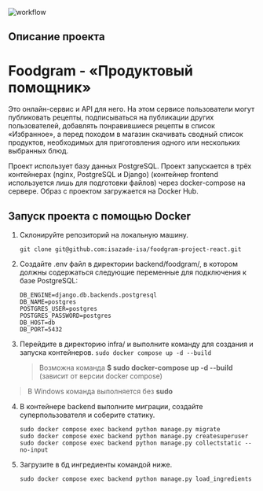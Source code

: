 ![workflow](https://github.com/isazade-isa/foodgram-project-react/actions/workflows/final.yml/badge.svg)

## Описание проекта

# Foodgram - «Продуктовый помощник»

Это онлайн-сервис и API для него. На этом сервисе пользователи могут публиковать рецепты, подписываться на публикации других пользователей, добавлять понравившиеся рецепты в список «Избранное», а перед походом в магазин скачивать сводный список продуктов, необходимых для приготовления одного или нескольких выбранных блюд.

Проект использует базу данных PostgreSQL. Проект запускается в трёх контейнерах (nginx, PostgreSQL и Django) (контейнер frontend используется лишь для подготовки файлов) через docker-compose на сервере. Образ с проектом загружается на Docker Hub.

## Запуск проекта с помощью Docker

1. Склонируйте репозиторий на локальную машину.

   ```
   git clone git@github.com:isazade-isa/foodgram-project-react.git
   ```

2. Создайте .env файл в директории backend/foodgram/, в котором должны содержаться следующие переменные для подключения к базе PostgreSQL:

   ```
   DB_ENGINE=django.db.backends.postgresql
   DB_NAME=postgres
   POSTGRES_USER=postgres
   POSTGRES_PASSWORD=postgres
   DB_HOST=db
   DB_PORT=5432
   ```

3. Перейдите в директорию infra/ и выполните команду для создания и запуска контейнеров.
   `sudo docker compose up -d --build`
   > Возможна команда **$ sudo docker-compose up -d --build** (зависит от версии docker compose)

> В Windows команда выполняется без **sudo**

4. В контейнере backend выполните миграции, создайте суперпользователя и соберите статику.

   ```
   sudo docker compose exec backend python manage.py migrate
   sudo docker compose exec backend python manage.py createsuperuser
   sudo docker compose exec backend python manage.py collectstatic --no-input
   ```

5. Загрузите в бд ингредиенты командой ниже.

   ```
   sudo docker compose exec backend python manage.py load_ingredients
   ```
